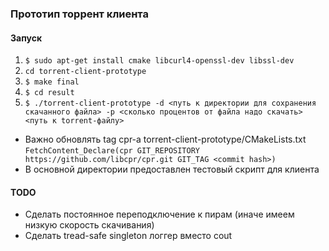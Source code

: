 ### Прототип торрент клиента
#### Запуск
1. `$ sudo apt-get install cmake libcurl4-openssl-dev libssl-dev`
2. `cd torrent-client-prototype`
3. `$ make final`
4. `$ cd result`
5. `$ ./torrent-client-prototype -d <путь к директории для сохранения скачанного файла> -p <сколько процентов от файла надо скачать> <путь к torrent-файлу>`
- Важно обновлять tag cpr-а torrent-client-prototype/CMakeLists.txt `FetchContent_Declare(cpr GIT_REPOSITORY https://github.com/libcpr/cpr.git
  GIT_TAG <commit hash>)`
- В основной директории предоставлен тестовый скрипт для клиента
#### TODO
- Сделать постоянное переподключение к пирам (иначе имеем низкую скорость скачивания)
- Сделать tread-safe singleton логгер вместо cout
